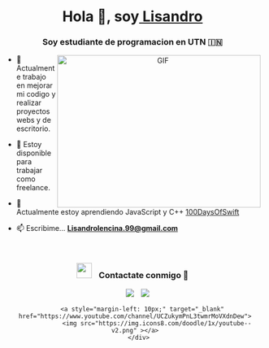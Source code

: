 <h1 align="center">Hola 👋, soy<a href="https://100rabhcsmc.github.io/Me.io/" target="blank">
Lisandro</a></h1>
<h3 align="center">Soy estudiante de programacion en UTN &#127470;&#127475</h3>

<a target="_blank" align="center">
  <img align="right" top="500" height="300" width="400" alt="GIF" src="https://media.giphy.com/media/SWoSkN6DxTszqIKEqv/giphy.gif">
</a>

- 🌱 Actualmente trabajo en mejorar mi codigo y realizar proyectos webs y de escritorio.

- 🤝 Estoy disponible para trabajar como freelance.

- 🌱 Actualmente estoy aprendiendo JavaScript y C++ <a href="https://github.com/100rabhcsmc/100DaysOfSwift" target="blank">100DaysOfSwift</a>


- 📫 Escribime...  **Lisandrolencina.99@gmail.com**
<br/>
<h3 align="center" > <img src="https://media.giphy.com/media/iY8CRBdQXODJSCERIr/giphy.gif" width="30" height="30" style="margin-right: 10px;"> Contactate conmigo 🤝 </h3>

<p align="center">

 <div align="center"  class="icons-social" style="margin-left: 10px;">
        <a style="margin-left: 10px;"  target="_blank" href="https://www.linkedin.com/in/lisandro-lencina-465798261/">
			<img src="https://img.icons8.com/doodle/40/000000/linkedin--v2.png"></a>
        <a style="margin-left: 10px;" target="_blank" href="https://github.com/xxLich">
		<img src="https://img.icons8.com/doodle/40/000000/github--v1.png"></a>
		
		<a style="margin-left: 10px;" target="_blank" href="https://www.youtube.com/channel/UCZukymPnL3twmrMoVXdnDew">
				<img src="https://img.icons8.com/doodle/1x/youtube--v2.png" ></a>
      </div>

</p>

